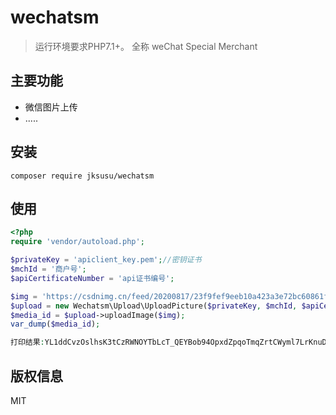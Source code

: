 wechatsm
===============

> 运行环境要求PHP7.1+。
全称 weChat Special Merchant

## 主要功能

* 微信图片上传
* .....
## 安装

~~~
composer require jksusu/wechatsm
~~~

## 使用
```php
<?php
require 'vendor/autoload.php';

$privateKey = 'apiclient_key.pem';//密钥证书
$mchId = '商户号';
$apiCertificateNumber = 'api证书编号';

$img = 'https://csdnimg.cn/feed/20200817/23f9fef9eeb10a423a3e72bc60861ff9.jpg';
$upload = new Wechatsm\Upload\UploadPicture($privateKey, $mchId, $apiCertificateNumber);
$media_id = $upload->uploadImage($img);
var_dump($media_id);

打印结果:YL1ddCvzOslhsK3tCzRWNOYTbLcT_QEYBob94OpxdZpqoTmqZrtCWyml7LrKnuDFv1J0pWkmlqTo2_SBet_zyusNzjPSaUjNLUrfPUI5Htk
```
## 版权信息
MIT

